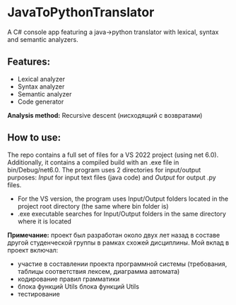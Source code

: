 # JavaToPythonTranslator
A C# console app featuring a java->python translator with lexical, syntax and semantic analyzers.  

## Features:
<ul>
  <li>
    Lexical analyzer
  </li>
  <li>
    Syntax analyzer
  </li>
  <li>
    Semantic analyzer
  </li>
  <li>
    Code generator
  </li>
</ul>

**Analysis method:** Recursive descent (нисходящий с возвратами)

## How to use:
The repo contains a full set of files for a VS 2022 project (using net 6.0). Additionally, it contains a compiled build with an .exe file in bin/Debug/net6.0. The program uses 2 directories for input/output purposes: *Input* for input text files (java code) and *Output* for output .py files.  
<ul>
  <li>
    For the VS version, the program uses Input/Output folders located in the project root directory (the same where bin folder is)
  </li>
  <li>
    .exe executable searches for Input/Output folders in the same directory where it is located
  </li>
</ul>

**Примечание:** проект был разработан около двух лет назад в составе другой студенческой группы в рамках схожей дисциплины. Мой вклад в проект включал:
<ul>
  <li>
    участие в составлении проекта программной системы (требования, таблицы соответствия лексем, диаграмма автомата)
  </li>
  <li>
    кодирование правил грамматики
  </li>
  <li>
    блока функций Utils блока функций Utils
  </li>
  <li>
    тестирование
  </li>
</ul>
